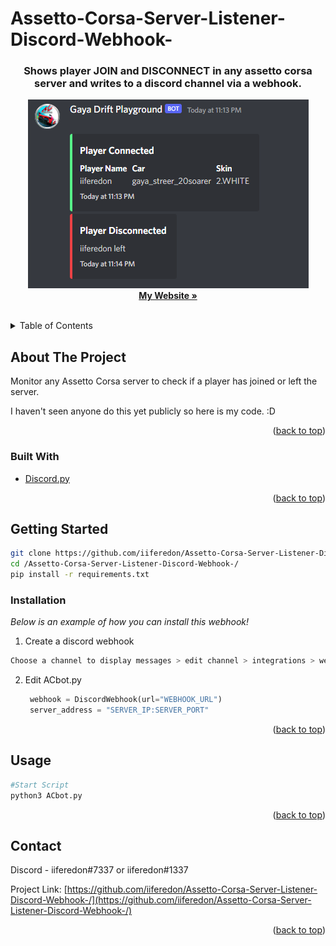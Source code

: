 # Assetto-Corsa-Server-Listener-Discord-Webhook-
<h3 align="center">Shows player JOIN and DISCONNECT in any assetto corsa server and writes to a discord channel via a webhook.</h3>

  <p align="center">
    <img src="images/example_discord.PNG" alt="Logo" >
    <br />
    <a href="https://iiferedon.xyz"><strong>My Website »</strong></a>
    <br />
    <br />
  </p>
</div>



<!-- TABLE OF CONTENTS -->
<details>
  <summary>Table of Contents</summary>
  <ol>
    <li>
      <a href="#about-the-project">About The Project</a>
      <ul>
        <li><a href="#built-with">Built With</a></li>
      </ul>
    </li>
    <li>
      <a href="#getting-started">Getting Started</a>
      <ul>
        <li><a href="#installation">Installation</a></li>
      </ul>
    </li>
    <li><a href="#usage">Usage</a></li>
    <li><a href="#contact">Contact</a></li>
  </ol>
</details>



<!-- ABOUT THE PROJECT -->
## About The Project


Monitor any Assetto Corsa server to check if a player has joined or left the server.

I haven't seen anyone do this yet publicly so here is my code. :D

<p align="right">(<a href="#top">back to top</a>)</p>



### Built With

* [Discord.py](https://discordpy.readthedocs.io/en/stable/api.html)

<p align="right">(<a href="#top">back to top</a>)</p>



<!-- GETTING STARTED -->
## Getting Started

```sh
git clone https://github.com/iiferedon/Assetto-Corsa-Server-Listener-Discord-Webhook-.git
cd /Assetto-Corsa-Server-Listener-Discord-Webhook-/
pip install -r requirements.txt

```

### Installation

_Below is an example of how you can install this webhook!_

1. Create a discord webhook
  ```sh
  Choose a channel to display messages > edit channel > integrations > webhooks > create webhook > name it anything > copy the webhook URL.
  ```
2. Edit ACbot.py
   ```py
    webhook = DiscordWebhook(url="WEBHOOK_URL")
    server_address = "SERVER_IP:SERVER_PORT"
   ```
   
<p align="right">(<a href="#top">back to top</a>)</p>



<!-- USAGE EXAMPLES -->
## Usage
```sh
#Start Script
python3 ACbot.py
```
<p align="right">(<a href="#top">back to top</a>)</p>




<!-- CONTACT -->
## Contact

Discord - iiferedon#7337 or iiferedon#1337

Project Link: [https://github.com/iiferedon/Assetto-Corsa-Server-Listener-Discord-Webhook-/](https://github.com/iiferedon/Assetto-Corsa-Server-Listener-Discord-Webhook-/)

<p align="right">(<a href="#top">back to top</a>)</p>
